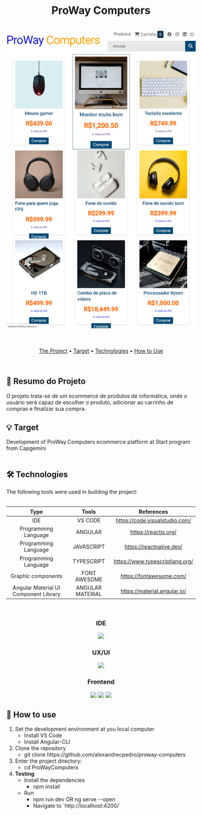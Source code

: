 <div align = "center">
  <h1> ProWay Computers </h1>
</div>
<br>

<div align = 'center' justify-content = 'space-around' >
  <img width="1604" alt="ProWay Computers ecommerce platform - Desktop" src="./src/assets/screen.png">
</div>
<br>
<br>

<p align="center">
 <a href="#theproject">The Project</a> •
 <a href="#target">Target</a> •
 <a href="#technologies">Technologies</a> •
 <a href="#howtouse">How to Use</a>
</p>
<br>

<div id="theproject">
<h2> 📌 Resumo do Projeto </h2>
<p> O projeto trata-se de um ecommerce de produtos de informática, onde o usuário será capaz de escolher o produto, adicionar ao carrinho de compras e finalizar sua compra.

 </p>
</div>

<div id="target">
<h2> 💡 Target </h2>
Development of ProWay Computers ecommerce platform at Start program from Capgemini
</div>
<br>

<div id="technologies">
<h2> 🛠 Technologies </h2>
The following tools were used in building the project:<br><br>

|                       Type                       |           Tools           |            References             |
| :----------------------------------------------: | :-----------------------: | :-------------------------------: |
|                       IDE                        |          VS CODE          |  https://code.visualstudio.com/    |
|             Programming Language                 |          ANGULAR          |       https://reactjs.org/                 |
|             Programming Language                 |        JAVASCRIPT         |     https://reactnative.dev/                 |
|             Programming Language                 |        TYPESCRIPT         |  https://www.typescriptlang.org/  |
|              Graphic components                  |       FONT AWESOME        |  https://fontawesome.com/                 |
|       Angular Material UI Component Library      |     ANGULAR MATERIAL      | https://material.angular.io/                  |

<br>

<div align = 'center'>
  <h3>IDE</h3>
  <img height =' 100px ' src="https://cdn.jsdelivr.net/gh/devicons/devicon/icons/vscode/vscode-original.svg" />
  <br>
  <h3>UX/UI</h3>
  <img height =' 100px ' left=' 20px ' src="https://i0.wp.com/blog.fontawesome.com/wp-content/uploads/2020/08/Proposed.png?resize=720%2C480&ssl=1"/>
  <br>
  <h3>Frontend</h3>
  <img width =' 100px ' src="https://cdn.jsdelivr.net/gh/devicons/devicon/icons/angularjs/angularjs-original.svg" />
  <img width =' 100px ' left=' 20px ' src="https://cdn.jsdelivr.net/gh/devicons/devicon/icons/javascript/javascript-original.svg" />
  <img width =' 100px ' left=' 20px ' src="https://cdn.jsdelivr.net/gh/devicons/devicon/icons/typescript/typescript-original.svg" />
  <br>
</div>

<div id="howtouse">
<h2>🧪 How to use</h2>
    <ol &nbsp;>
        <li &nbsp;>Set the development environment at you local computer
            <ul>
                <li>Install VS Code</li>
                <li>Install Angular-CLI</li>
            </ul>
        </li>
        <li &nbsp;>Clone the repository
        <ul>
            <li>git clone https://github.com/alexandrecpedro/proway-computers</li>
        </ul>
        </li>
        <li &nbsp;>Enter the project directory:
        <ul>
            <li>cd ProWayComputers</li>
        </ul>
        </li>
        <li><b>Testing</b>
            <ul>
                <li &nbsp;>Install the dependencies
                    <ul>
                        <li>npm install</li>
                    </ul>
                </li>
                <li &nbsp;>Run
                    <ul>
                        <li>npm run dev OR ng serve --open</li>
                        <li>Navigate to `http://localhost:4200/`</li>
                    </ul>
                </li>
            </ul>
        </li>
    </ol>
</div>
